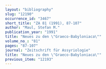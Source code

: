 ```yaml
---
layout: "bibliography"
slug: "12190"
occurrence_id: "3467"
short_title: "ZA 81 (1991), 87-107"
author: "Maul, Stefan M."
publication_year: "1991"
title: "Neues zu den \"Graeco-Babyloniaca\""
volume_no_: "81"
pages: "87-107"
journal: "Zeitschrift für Assyriologie"
title: "Neues zu den \"Graeco-Babyloniaca\""
previous_item: "12193"
---
```

